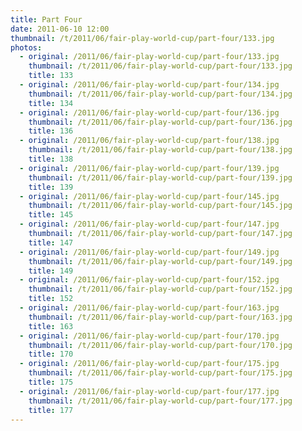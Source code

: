 ```yaml
---
title: Part Four
date: 2011-06-10 12:00
thumbnail: /t/2011/06/fair-play-world-cup/part-four/133.jpg
photos:
  - original: /2011/06/fair-play-world-cup/part-four/133.jpg
    thumbnail: /t/2011/06/fair-play-world-cup/part-four/133.jpg
    title: 133
  - original: /2011/06/fair-play-world-cup/part-four/134.jpg
    thumbnail: /t/2011/06/fair-play-world-cup/part-four/134.jpg
    title: 134
  - original: /2011/06/fair-play-world-cup/part-four/136.jpg
    thumbnail: /t/2011/06/fair-play-world-cup/part-four/136.jpg
    title: 136
  - original: /2011/06/fair-play-world-cup/part-four/138.jpg
    thumbnail: /t/2011/06/fair-play-world-cup/part-four/138.jpg
    title: 138
  - original: /2011/06/fair-play-world-cup/part-four/139.jpg
    thumbnail: /t/2011/06/fair-play-world-cup/part-four/139.jpg
    title: 139
  - original: /2011/06/fair-play-world-cup/part-four/145.jpg
    thumbnail: /t/2011/06/fair-play-world-cup/part-four/145.jpg
    title: 145
  - original: /2011/06/fair-play-world-cup/part-four/147.jpg
    thumbnail: /t/2011/06/fair-play-world-cup/part-four/147.jpg
    title: 147
  - original: /2011/06/fair-play-world-cup/part-four/149.jpg
    thumbnail: /t/2011/06/fair-play-world-cup/part-four/149.jpg
    title: 149
  - original: /2011/06/fair-play-world-cup/part-four/152.jpg
    thumbnail: /t/2011/06/fair-play-world-cup/part-four/152.jpg
    title: 152
  - original: /2011/06/fair-play-world-cup/part-four/163.jpg
    thumbnail: /t/2011/06/fair-play-world-cup/part-four/163.jpg
    title: 163
  - original: /2011/06/fair-play-world-cup/part-four/170.jpg
    thumbnail: /t/2011/06/fair-play-world-cup/part-four/170.jpg
    title: 170
  - original: /2011/06/fair-play-world-cup/part-four/175.jpg
    thumbnail: /t/2011/06/fair-play-world-cup/part-four/175.jpg
    title: 175
  - original: /2011/06/fair-play-world-cup/part-four/177.jpg
    thumbnail: /t/2011/06/fair-play-world-cup/part-four/177.jpg
    title: 177
---
```


